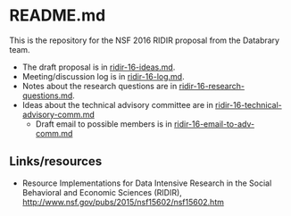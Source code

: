 # README.md

This is the repository for the NSF 2016 RIDIR proposal from the Databrary team.

- The draft proposal is in [ridir-16-ideas.md](ridir-16-ideas.md).
- Meeting/discussion log is in [ridir-16-log.md](ridir-16-log.md).
- Notes about the research questions are in [ridir-16-research-questions.md](ridir-16-research-questions.md).
- Ideas about the technical advisory committee are in [ridir-16-technical-advisory-comm.md](ridir-16-technical-advisory-comm.md)
    - Draft email to possible members is in [ridir-16-email-to-adv-comm.md](ridir-16-email-to-adv-comm.md)

## Links/resources

- Resource Implementations for Data Intensive Research in the Social Behavioral and Economic Sciences (RIDIR), <http://www.nsf.gov/pubs/2015/nsf15602/nsf15602.htm>
